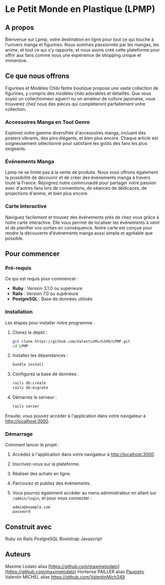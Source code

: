 # Le Petit Monde en Plastique (LPMP)
## A propos
Bienvenue sur Lpmp, votre destination en ligne pour tout ce qui touche à l'univers manga et figurines. Nous sommes passionnés par les mangas, les anime, et tout ce qui s'y rapporte, et nous avons créé cette plateforme pour offrir aux fans comme vous une expérience de shopping unique et immersive.

## Ce que nous offrons
Figurines et Modèles Chibi
Notre boutique propose une vaste collection de figurines, y compris des modèles chibi adorables et détaillés. Que vous soyez un collectionneur aguerri ou un amateur de culture japonaise, vous trouverez chez nous des pièces qui compléteront parfaitement votre collection.

### Accessoires Manga en Tout Genre
Explorez notre gamme diversifiée d'accessoires manga, incluant des posters vibrants, des pins élégants, et bien plus encore. Chaque article est soigneusement sélectionné pour satisfaire les goûts des fans les plus exigeants.

### Événements Manga
Lpmp ne se limite pas à la vente de produits. Nous vous offrons également la possibilité de découvrir et de créer des événements manga à travers toute la France. Rejoignez notre communauté pour partager votre passion avec d'autres fans lors de conventions, de séances de dédicaces, de projections d'anime, et bien plus encore.

### Carte Interactive
Naviguez facilement et trouvez des événements près de chez vous grâce à notre carte interactive. Elle vous permet de localiser les événements à venir et de planifier vos sorties en conséquence. Notre carte est conçue pour rendre la découverte d'événements manga aussi simple et agréable que possible.

## Pour commencer

### Pré-requis

Ce qui est requis pour commencer :

- **Ruby** : Version 3.1.0 ou supérieure
- **Rails** : Version 7.0 ou supérieure
- **PostgreSQL** : Base de données utilisée

### Installation

Les étapes pour installer notre programme :

1. Clonez le dépôt :
    ```sh
    git clone https://github.com/ValentinMich349/LPMP.git
    cd LPMP
    ```

2. Installez les dépendances :
    ```sh
    bundle install
    ```

3. Configurez la base de données :
    ```sh
    rails db:create
    rails db:migrate
    ```

4. Démarrez le serveur :
    ```sh
    rails server
    ```

Ensuite, vous pouvez accéder à l'application dans votre navigateur à [http://localhost:3000](http://localhost:3000).

### Démarrage

Comment lancer le projet :

1. Accédez à l'application dans votre navigateur à [http://localhost:3000](http://localhost:3000).
2. Inscrivez-vous sur la plateforme.
3. Réaliser des achats en ligne.
4. Parcourez et publiez des événements.
5. Vous pourrez également accéder au menu administrateur en allant sur `/admin/login`, et pour vous connecter :

   ```plaintext
   admin@example.com
   password

## Construit avec
Ruby on Rails
PostgreSQL
Bootstrap
Javascript

## Auteurs
Maxime Lodato  alias [https://github.com/maximelodato](https://github.com/maximelodato)
Hortense PAILLER alias [Paupiety](https://github.com/Shunsunkey)
Valentin MICHEL alias https://github.com/ValentinMich349
